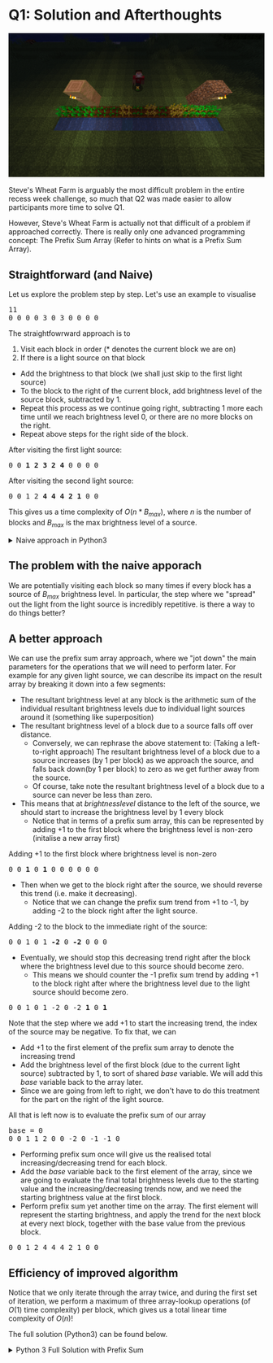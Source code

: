 #  Q1: Solution and Afterthoughts

![](../imgs/wheat_farm.png)

Steve's Wheat Farm is arguably the most difficult problem in the entire recess week challenge, so much that Q2 was made easier to allow participants more time to solve Q1.

However, Steve's Wheat Farm is actually not that difficult of a problem if approached correctly. There is really only one advanced programming concept: The Prefix Sum Array (Refer to hints on what is a Prefix Sum Array).

## Straightforward (and Naive)

Let us explore the problem step by step. Let's use an example to visualise

<pre>
11
0 0 0 0 3 0 3 0 0 0 0
</pre>

The straightfowrward approach is to 

1. Visit each block in order (* denotes the current block we are on)
2. If there is a light source on that block
  - Add the brightness to that block (we shall just skip to the first light source)
  - To the block to the right of the current block, add brightness level of the source block, subtracted by 1.
  - Repeat this process as we continue going right, subtracting 1 more each time until we reach brightness level 0, or there are no more blocks on the right.
  - Repeat above steps for the right side of the block.

After visiting the first light source:
<pre>
0 0 <b>1 2 3 2 4</b> 0 0 0 0
</pre>

After visiting the second light source:

<pre>
0 0 1 2 <b>4 4 4 2 1 </b>0 0
</pre>

This gives us a time complexity of $O(n * B_{max})$, where $n$ is the number of blocks and $B_{max}$ is the max brightness level of a source.

<details>
<summary> Naive approach in Python3 </summary>

```python
n = int(input())
brightness = [0] * n

raws = input().split()  # Store the source inputs in an array

for i in range(n):
  # Iterate through source inputs, and add them to the final brightness array.
  source = int(raws[i])
  brightness[i] += source
  d = 1 # Represents the current distance away from the source
  for j in range(source - 1, 0, -1):
    # Decrement brightness level by 1 for each block away from source
    if i + d < n:
      # If the dth block on right side of the source block is within the given blocks
      # Add brightness level due to source block at that block
      brightness[i + d] += j

    if i - d >= 0:
      # If dth block on left side of the source block is within the given blocks
      # Add brightness level due to source block at that block
      brightness[i - d] += j
    d += 1 # Increment distance at each iteration

# Now loop through the array to find the number of blocks that meet
# the optimal brightness condition
count = 0
for source in brightness:
  if (source >= 10000 and source <= 30000000):
    count += 1

print(count)
```

</details>

## The problem with the naive apporach

We are potentially visiting each block so many times if every block has a source of $B_{max}$ brightness level. In particular, the step where we "spread" out the light from the light source is incredibly repetitive. is there a way to do things better?

## A better approach

We can use the prefix sum array approach, where we "jot down" the main parameters for the operations that we will need to perform later. For example for any given light source, we can describe its impact on the result array by breaking it down into a few segments:

- The resultant brightness level at any block is the arithmetic sum of the individual resultant brightness levels due to individual light sources around it (something like superposition)
- The resultant brightness level of a block due to a source falls off over distance.
  - Conversely, we can rephrase the above statement to: (Taking a left-to-right approach) The resultant brightness level of a block due to a source increases (by 1 per block) as we approach the source, and falls back down(by 1 per block) to zero as we get further away from the source.
  - Of course, take note the resultant brightness level of a block due to a source can never be less than zero.
- This means that at $brightnesslevel$ distance to the left of the source, we should start to increase the brightness level by 1 every block
  - Notice that in terms of a prefix sum array, this can be represented by adding +1 to the first block where the brightness level is non-zero (initalise a new array first)

Adding +1 to the first block where brightness level is non-zero
<pre>
0 0<b> 1 </b>0 <b>1</b> 0 0 0 0 0 0
</pre>
- Then when we get to the block right after the source, we should reverse this trend (i.e. make it decreasing).
  - Notice that we can change the prefix sum trend from +1 to -1, by adding -2 to the block right after the light source.


Adding -2 to the block to the immediate right of the source:

<pre>
0 0 1 0 1 <b>-2</b> 0 <b>-2</b> 0 0 0
</pre>

- Eventually, we should stop this decreasing trend right after the block where the brightness level due to this source should become zero.
  - This means we should counter the -1 prefix sum trend by adding +1 to the block right after where the brightness level due to the light source should become zero.

<pre>
0 0 1 0 1 -2 0 -2 <b>1</b> 0 <b>1</b>
</pre>

Note that the step where we add +1 to start the increasing trend, the index of the source may be negative. To fix that, we can

- Add +1 to the first element of the prefix sum array to denote the increasing trend
- Add the brightness level of the first block (due to the current light source) subtracted by 1, to sort of shared $base$ variable. We will add this $base$ variable back to the array later.
- Since we are going from left to right, we don't have to do this treatment for the part on the right of the light source.

All that is left now is to evaluate the prefix sum of our array

<pre>
base = 0
0 0 1 1 2 0 0 -2 0 -1 -1 0
</pre>

- Performing prefix sum once will give us the realised total increasing/decreasing trend for each block.
- Add the $base$ variable back to the first element of the array, since we are going to evaluate the final total brightness levels due to the starting value and the increasing/decreasing trends now, and we need the starting brightness value at the first block.
- Perform prefix sum yet another time on the array. The first element will represent the starting brightness, and apply the trend for the next block at every next block, together with the base value from the previous block.

<pre>
0 0 1 2 4 4 4 2 1 0 0
</pre>

## Efficiency of improved algorithm

Notice that we only iterate through the array twice, and during the first set of iteration, we perform a maximum of three array-lookup operations (of $O(1)$ time complexity) per block, which gives us a total linear time complexity of $O(n)$!

The full solution (Python3) can be found below.

<details>
<summary>Python 3 Full Solution with Prefix Sum</summary>

```python
def prefixSum(arr):
  # Returns array where each element is the cumulative sum of the elements
  # up to its current index in the original array
  arr2 = [0] * len(arr)
  arr2[0] = arr[0]

  for i in range(1, len(arr)):
    arr2[i] = arr2[i - 1] + arr[i]
  return arr2
  
n = int(input())
sources = [0] * n   # Base Array to perform prefix sum on.

raws = [int(i) for i in input().split()]
base = 0  # Base variable to store the starting value of the array
for i in range(n):
  source = raws[i]
  if source == 0: 
    # If the source is zero, there is no need to do anything
    continue
  if i - source + 1 >= 0:
    # Check if the first non-zero brightness level block is within the array bounds
    # If it is within bounds, add +1 to indicate the start of the increasing trend
    sources[i - source + 1] += 1
  else:
    # Otherwise, add +1 to the first element of the array to indicate the trend
    # and also store the starting brightness level at the first block at base variable
    sources[0] += 1
    base += source - i - 1

  if i + 1 < n:
    # If the source is non-zero and not the last block
    # Indicate that the trend should be reversed at the next block
    sources[i + 1] -= 2
    if i + 1 + source < n:
      # And indicate where this reverse trend should end
      # This should be where the brightness level decreases to zero
      sources[i + 1 + source] += 1
  
# Prefix Sum once gives us the array of total increasing/decreasing trends at each block
pfSources = prefixSum(sources)
# Add base back to the array to set our starting value
pfSources[0] += base
# Prefix sum again to apply the trends from the starting value
res = prefixSum(pfSources)
optimal = 0 # Variable to contain number of optimal blocks
for i in range(n):
  # To find the actual light level, add light level of each block due to sources
  # in both directions, then add cumulative falloff at each block in both directions
  if (res[i] >= 10000 and res[i] < 30000000):
    optimal += 1
print(optimal)
```

</details>
